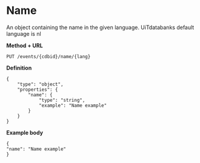 ---
---

# Name

An object containing the name in the given language. UiTdatabanks default language is nl

**Method + URL**

```
PUT /events/{cdbid}/name/{lang}
```

**Definition**

```
{
    "type": "object",
    "properties": {
        "name": {
            "type": "string",
            "example": "Name example"
        }
    }
}
```

**Example body**

```
{
"name": "Name example"
}
```